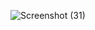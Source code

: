 ![Screenshot (31)](https://github.com/user-attachments/assets/663d150a-1dcf-464b-8f43-82b39e65c06d)
 
